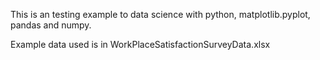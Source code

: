 This is an testing example to data science with python, matplotlib.pyplot, pandas and numpy.

Example data used is in WorkPlaceSatisfactionSurveyData.xlsx